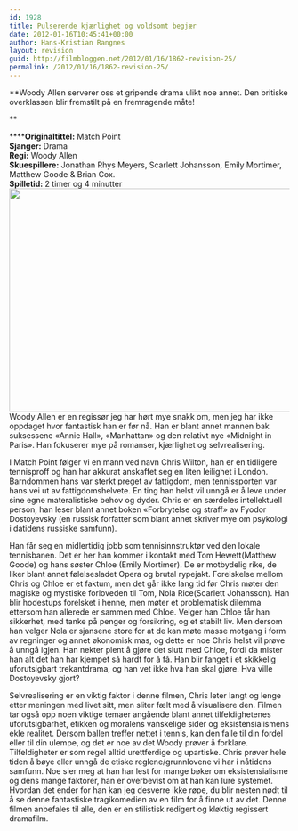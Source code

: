 ```yaml
---
id: 1928
title: Pulserende kjærlighet og voldsomt begjær
date: 2012-01-16T10:45:41+00:00
author: Hans-Kristian Rangnes
layout: revision
guid: http://filmbloggen.net/2012/01/16/1862-revision-25/
permalink: /2012/01/16/1862-revision-25/
---
```

**Woody Allen serverer oss et gripende drama ulikt noe annet. Den britiske overklassen blir fremstilt på en fremragende måte!<!--more-->

  
** 

******Originaltittel:** Match Point  
**Sjanger:** Drama  
**Regi:** Woody Allen  
**Skuespillere:** Jonathan Rhys Meyers, Scarlett Johansson, Emily Mortimer, Matthew Goode & Brian Cox.  
**Spilletid:** 2 timer og 4 minutter  
<a href="http://filmbloggen.net/2012/01/16/pulserende-kjaerlighet-og-voldsomt-begjaer/match-point/" rel="attachment wp-att-1926"><img class="alignnone size-large wp-image-1926" src="http://filmbloggen.net/wp-content/uploads//2012/01/match-point-620x401.jpg" alt="" width="620" height="401" /></a>  
Woody Allen er en regissør jeg har hørt mye snakk om, men jeg har ikke oppdaget hvor fantastisk han er før nå. Han er blant annet mannen bak suksessene &laquo;Annie Hall&raquo;, &laquo;Manhattan&raquo; og den relativt nye &laquo;Midnight in Paris&raquo;. Han fokuserer mye på romanser, kjærlighet og selvrealisering.

I Match Point følger vi en mann ved navn Chris Wilton, han er en tidligere tennisproff og han har akkurat anskaffet seg en liten leilighet i London. Barndommen hans var sterkt preget av fattigdom, men tennissporten var hans vei ut av fattigdomshelvete. En ting han helst vil unngå er å leve under sine egne materalistiske behov og dyder. Chris er en særdeles intellektuell person, han leser blant annet boken &laquo;Forbrytelse og straff&raquo; av Fyodor Dostoyevsky (en russisk forfatter som blant annet skriver mye om psykologi i datidens russiske samfunn).

Han får seg en midlertidig jobb som tennisinnstruktør ved den lokale tennisbanen. Det er her han kommer i kontakt med Tom Hewett(Matthew Goode) og hans søster Chloe (Emily Mortimer). De er motbydelig rike, de liker blant annet følelsesladet Opera og brutal rypejakt. Forelskelse mellom Chris og Chloe er et faktum, men det går ikke lang tid før Chris møter den magiske og mystiske forloveden til Tom, Nola Rice(Scarlett Johansson). Han blir hodestups forelsket i henne, men møter et problematisk dilemma ettersom han allerede er sammen med Chloe. Velger han Chloe får han sikkerhet, med tanke på penger og forsikring, og et stabilt liv. Men dersom han velger Nola er sjansene store for at de kan møte masse motgang i form av regninger og annet økonomisk mas, og dette er noe Chris helst vil prøve å unngå igjen. Han nekter plent å gjøre det slutt med Chloe, fordi da mister han alt det han har kjempet så hardt for å få. Han blir fanget i et skikkelig uforutsigbart trekantdrama, og han vet ikke hva han skal gjøre. Hva ville Dostoyevsky gjort?

Selvrealisering er en viktig faktor i denne filmen, Chris leter langt og lenge etter meningen med livet sitt, men sliter fælt med å visualisere den. Filmen tar også opp noen viktige temaer angående blant annet tilfeldighetenes uforutsigbarhet, etikken og moralens vanskelige sider og eksistensialismens ekle realitet. Dersom ballen treffer nettet i tennis, kan den falle til din fordel eller til din ulempe, og det er noe av det Woody prøver å forklare. Tilfeldigheter er som regel alltid urettferdige og upartiske. Chris prøver hele tiden å bøye eller unngå de etiske reglene/grunnlovene vi har i nåtidens samfunn. Noe sier meg at han har lest for mange bøker om eksistensialisme og dens mange faktorer, han er overbevist om at han kan lure systemet. Hvordan det ender for han kan jeg desverre ikke røpe, du blir nesten nødt til å se denne fantastiske tragikomedien av en film for å finne ut av det. Denne filmen anbefales til alle, den er en stilistisk redigert og kløktig regissert dramafilm.